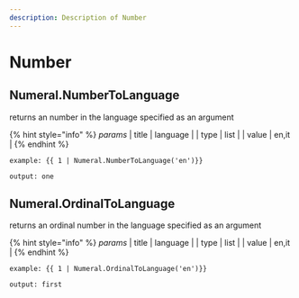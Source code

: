 ```yaml
---
description: Description of Number
---
```


# Number


## Numeral.NumberToLanguage
returns an number in the language specified as an argument

{% hint style="info" %}
*params*
    | title | language  |
    | type | list |
    | value | en,it |
{% endhint %}

```
example: {{ 1 | Numeral.NumberToLanguage('en')}}

output: one
```
## Numeral.OrdinalToLanguage
returns an ordinal number in the language specified as an argument

{% hint style="info" %}
*params*
    | title | language  |
    | type | list |
    | value | en,it |
{% endhint %}

```
example: {{ 1 | Numeral.OrdinalToLanguage('en')}}

output: first
```


